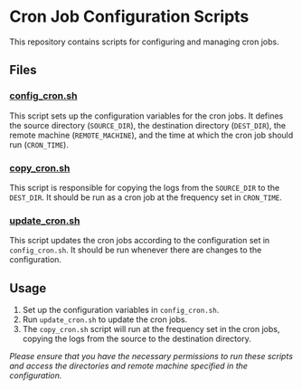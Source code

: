 # Cron Job Configuration Scripts

This repository contains scripts for configuring and managing cron jobs.

## Files

### [config_cron.sh](config_cron.sh)

This script sets up the configuration variables for the cron jobs. It defines the source directory (`SOURCE_DIR`), the destination directory (`DEST_DIR`), the remote machine (`REMOTE_MACHINE`), and the time at which the cron job should run (`CRON_TIME`).

### [copy_cron.sh](copy_cron.sh)

This script is responsible for copying the logs from the `SOURCE_DIR` to the `DEST_DIR`. It should be run as a cron job at the frequency set in `CRON_TIME`.

### [update_cron.sh](update_cron.sh)

This script updates the cron jobs according to the configuration set in `config_cron.sh`. It should be run whenever there are changes to the configuration.

## Usage

1. Set up the configuration variables in `config_cron.sh`.
2. Run `update_cron.sh` to update the cron jobs.
3. The `copy_cron.sh` script will run at the frequency set in the cron jobs, copying the logs from the source to the destination directory.

*Please ensure that you have the necessary permissions to run these scripts and access the directories and remote machine specified in the configuration.*